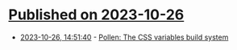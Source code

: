 # [Published on 2023-10-26](index.md)

* [2023-10-26, 14:51:40](https://lobste.rs/s/e7srxh/pollen_css_variables_build_system) - [Pollen: The CSS variables build system](https://www.pollen.style)
